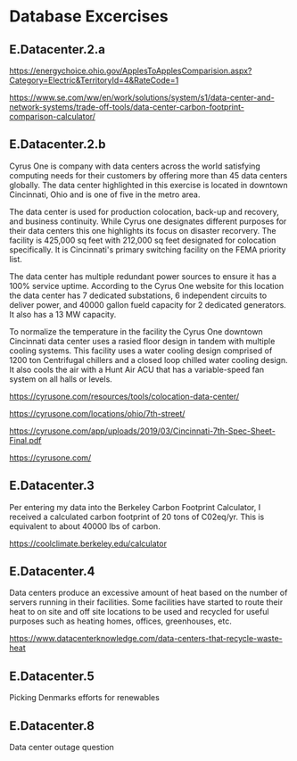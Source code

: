 # Database Excercises

## E.Datacenter.2.a

https://energychoice.ohio.gov/ApplesToApplesComparision.aspx?Category=Electric&TerritoryId=4&RateCode=1

https://www.se.com/ww/en/work/solutions/system/s1/data-center-and-network-systems/trade-off-tools/data-center-carbon-footprint-comparison-calculator/


## E.Datacenter.2.b

Cyrus One is company with data centers across the world satisfying computing needs for their customers by offering more than 45 data centers globally. The data center highlighted in this exercise is located in downtown Cincinnati, Ohio and is one of five in the metro area. 

The data center is used for production colocation, back-up and recovery, and business continuity. While Cyrus one designates different purposes for their data centers this one highlights its focus on disaster recorvery. The facility is 425,000 sq feet with 212,000 sq feet designated for colocation specifically. It is Cincinnati's primary switching facility on the FEMA priority list.  

The data center has multiple redundant power sources to ensure it has a 100% service uptime. According to the Cyrus One website for this location the data center has 7 dedicated substations, 6 independent circuits to deliver power, and 40000 gallon fueld capacity for 2 dedicated generators. It also has a 13 MW capacity.

To normalize the temperature in the facility the Cyrus One downtown Cincinnati data center uses a rasied floor design in tandem with multiple cooling systems. This facility uses a water cooling design comprised of 1200 ton Centrifugal chillers and a closed loop chilled water cooling design. It also cools the air with a Hunt Air ACU that has a variable-speed fan system on all halls or levels.

https://cyrusone.com/resources/tools/colocation-data-center/

https://cyrusone.com/locations/ohio/7th-street/

https://cyrusone.com/app/uploads/2019/03/Cincinnati-7th-Spec-Sheet-Final.pdf

https://cyrusone.com/


## E.Datacenter.3

Per entering my data into the Berkeley Carbon Footprint Calculator, I received a calculated carbon footprint of 20 tons of C02eq/yr. This is equivalent to about 40000 lbs of carbon.

https://coolclimate.berkeley.edu/calculator

## E.Datacenter.4

Data centers produce an excessive amount of heat based on the number of servers running in their facilities. Some facilities have started to route their heat to on site and off site locations to be used and recycled for useful purposes such as heating homes, offices, greenhouses, etc.

https://www.datacenterknowledge.com/data-centers-that-recycle-waste-heat

## E.Datacenter.5

Picking Denmarks efforts for renewables

## E.Datacenter.8

Data center outage question